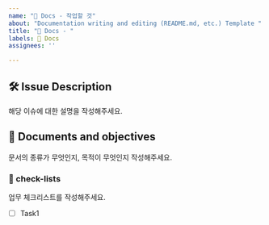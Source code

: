 ```yaml
---
name: "📃 Docs - 작업할 것"
about: "Documentation writing and editing (README.md, etc.) Template "
title: "📃 Docs - "
labels: 📃 Docs
assignees: ''

---
```


## 🛠️ Issue Description
[//]: # (이슈 설명)
해당 이슈에 대한 설명을 작성해주세요.

## 💭 Documents and objectives
[//]: # (해당 기능 역할)
문서의 종류가 무엇인지, 목적이 무엇인지 작성해주세요.

### 📝 check-lists
[//]: # (체크리스트 설정)
업무 체크리스트를 작성해주세요.
- [ ] Task1
